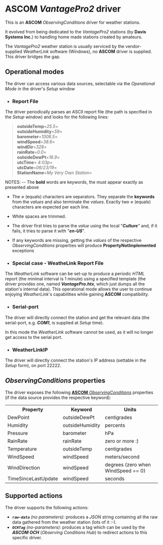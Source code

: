 ﻿# ASCOM *VantagePro2* driver

This is an **ASCOM** *ObservingConditions* driver for weather stations.

It evolved from being dedicated to the _VantagePro2_ stations (by **Davis Systems Inc.**) to handling home made stations created by amateurs.

The _VantagePro2_ weather station is usually serviced by the vendor-supplied _WeatherLink_ software (Windows), no **ASCOM** driver is supplied.
This driver bridges the gap.


## Operational modes
The driver can access various data sources, selectable via the _Operational Mode_ in the driver's _Setup_ window

- ### Report File
The driver periodically parses an ASCII report file (the path is specified in the _Setup_ window) and looks for the following lines:

>**outsideTemp**=_25.5_=<br>
>**outsideHumidity**=_59_=<br>
>**barometer**=_1006.5_=<br>
>**windSpeed**=_38.6_=<br>
>**windDir**=_328_=<br>
>**rainRate**=_0.0_=<br>
>**outsideDewPt**=_16.9_=<br>
>**utcTime**= _4:03p_=<br>
>**utcDate**=_06/23/19_=<br>
>**StationName**=_My Very Own Station_=<br>

NOTES:
-- The **bold** words are keywords, the must appear exactly as presented above
 - The ***=*** (equals) characters are separators.  They separate the **keywords** from the _values_ and also terminate the _values_.  Exactly two ***=*** (equals) characters are expected per each line.
 - White spaces are trimmed.
 - The driver first tries to parse the _value_ using the local "***Culture***" and, if it fails, it tries to parse it with "***en-US***".
 - If any keywords are missing, getting the _values_ of the respective _ObservingConditions_ properties will produce **PropertyNotImplemented** exceptions


 - ### Special case - WeatheLink Report File
The _WeatherLink_ software can be set-up to produce a periodic _HTML_ report (the minimal interval is 1 minute) using a specified template (the driver provides one, named ***VantagePro.htx***, which just dumps all the station's internal data).  This operational mode allows the user to continue enjoying _WeatherLink_'s capabilities while gaining **ASCOM** compatibility.

- ### Serial-port
The driver will directly connect the station and get the relevant data (the serial-port, e.g. _**COM1**_, is supplied at _Setup_ time).

In this mode the *WeatherLink* software cannot be used, as it will no longer get access to the serial port.

- ### WeatherLinkIP
The driver will directly connect the station's IP address (settable in the _Setup_ form), on port 22222.

## _ObservingConditions_ properties
The driver exposes the following [**ASCOM** _ObservingConditions_](https://ascom-standards.org/Help/Developer/html/Properties_T_ASCOM_DriverAccess_ObservingConditions.htm) properties (if the data source provides the respective keyword):

<table>
  <tr><th>Property</th><th>Keyword</th><th>Units</th></tr>
  <tr><td>DewPoint</td><td>outsideDewPt</td><td>centigrades</td>
  <tr><td>Humidity</td><td>outsideHumidity</td><td>percents</td>
  <tr><td>Pressure</td><td>barometer</td><td>hPa</td>
  <tr><td>RainRate</td><td>rainRate</td><td>zero or more :)</td>
  <tr><td>Temperature</td><td>outsideTemp</td><td>centigrades</td>
  <tr><td>WindSpeed</td><td>windSpeed</td><td>meters/second</td>
  <tr><td>WindDirection</td><td>windSpeed</td><td>degrees (zero when WindSpeed == 0)</td>
  <tr><td>TimeSinceLastUpdate</td><td>windSpeed</td><td>seconds</td>
</table>

## Supported actions
The driver supports the following actions:

* _**`raw-data`** (no parameters)_: produces a *JSON* string containing all the raw data gathered from the weather station (lots of it :-).
* _**`OCHTag`** (no-parameters)_: produces a tag which can be used by the _**ASCOM OCH**_ (*Observing Conditions Hub*) to redirect actions to this specific driver.

